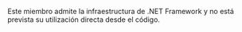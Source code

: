 Este miembro admite la infraestructura de .NET Framework y no está prevista su utilización directa desde el código.